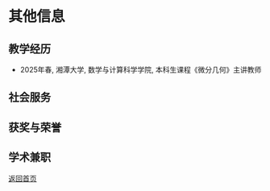 # 其他信息

## 教学经历
- 2025年春, 湘潭大学, 数学与计算科学学院, 本科生课程《微分几何》主讲教师    

## 社会服务

## 获奖与荣誉

## 学术兼职

[返回首页](index.md)